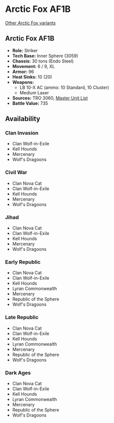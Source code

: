 # Arctic Fox AF1B

[Other Arctic Fox variants](../arctic_fox.md)

## Arctic Fox AF1B
- **Role:** Striker
- **Tech Base:** Inner Sphere (3059)
- **Chassis:** 30 tons (Endo Steel)
- **Movement:** 6 / 9, XL
- **Armor:** 96
- **Heat Sinks:** 10 (20)
- **Weapons:**
  - LB 10-X AC (ammo: 10 Standard, 10 Cluster)
  - Medium Laser
- **Sources:** TRO 3060, [Master Unit List](http://masterunitlist.info/Unit/Details/93/arctic-fox-af1b)
- **Battle Value:** 735

## Availability

### Clan Invasion
- Clan Wolf-in-Exile
- Kell Hounds
- Mercenary
- Wolf's Dragoons

### Civil War
- Clan Nova Cat
- Clan Wolf-in-Exile
- Kell Hounds
- Mercenary
- Wolf's Dragoons

### Jihad
- Clan Nova Cat
- Clan Wolf-in-Exile
- Kell Hounds
- Mercenary
- Wolf's Dragoons

### Early Republic
- Clan Nova Cat
- Clan Wolf-in-Exile
- Kell Hounds
- Lyran Commonwealth
- Mercenary
- Republic of the Sphere
- Wolf's Dragoons

### Late Republic
- Clan Nova Cat
- Clan Wolf-in-Exile
- Kell Hounds
- Lyran Commonwealth
- Mercenary
- Republic of the Sphere
- Wolf's Dragoons

### Dark Ages
- Clan Nova Cat
- Clan Wolf-in-Exile
- Kell Hounds
- Lyran Commonwealth
- Mercenary
- Republic of the Sphere
- Wolf's Dragoons

